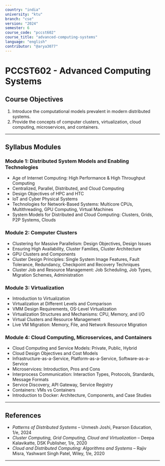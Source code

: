 ```yaml
---
country: "india"
university: "ktu"
branch: "cse"
version: "2024"
semester: 6
course_code: "pccst602"
course_title: "advanced-computing-systems"
language: "english"
contributor: "@arya3077"
---
```


# PCCST602 - Advanced Computing Systems

## Course Objectives

1. Introduce the computational models prevalent in modern distributed systems.
2. Provide the concepts of computer clusters, virtualization, cloud computing, microservices, and containers.

---

## Syllabus Modules

### Module 1: Distributed System Models and Enabling Technologies

- Age of Internet Computing: High Performance & High Throughput Computing  
- Centralized, Parallel, Distributed, and Cloud Computing  
- Design Objectives of HPC and HTC  
- IoT and Cyber Physical Systems  
- Technologies for Network-Based Systems: Multicore CPUs, Multithreading, GPU Computing, Virtual Machines  
- System Models for Distributed and Cloud Computing: Clusters, Grids, P2P Systems, Clouds

### Module 2: Computer Clusters

- Clustering for Massive Parallelism: Design Objectives, Design Issues  
- Ensuring High Availability, Cluster Families, Cluster Architecture  
- GPU Clusters and Components  
- Cluster Design Principles: Single System Image Features, Fault Tolerance, Redundancy, Checkpoint and Recovery Techniques  
- Cluster Job and Resource Management: Job Scheduling, Job Types, Migration Schemes, Administration

### Module 3: Virtualization

- Introduction to Virtualization  
- Virtualization at Different Levels and Comparison  
- VMM Design Requirements, OS-Level Virtualization  
- Virtualization Structures and Mechanisms: CPU, Memory, and I/O  
- Virtual Clusters and Resource Management  
- Live VM Migration: Memory, File, and Network Resource Migration

### Module 4: Cloud Computing, Microservices, and Containers

- Cloud Computing and Service Models: Private, Public, Hybrid  
- Cloud Design Objectives and Cost Models  
- Infrastructure-as-a-Service, Platform-as-a-Service, Software-as-a-Service  
- Microservices: Introduction, Pros and Cons  
- Interprocess Communication: Interaction Types, Protocols, Standards, Message Formats  
- Service Discovery, API Gateway, Service Registry  
- Containers: VMs vs Containers  
- Introduction to Docker: Architecture, Components, and Case Studies

---

## References

- *Patterns of Distributed Systems* – Unmesh Joshi, Pearson Education, 1/e, 2024  
- *Cluster Computing, Grid Computing, Cloud and Virtualization* – Deepa Kalavikatte, DSK Publisher, 1/e, 2020  
- *Cloud and Distributed Computing: Algorithms and Systems* – Rajiv Misra, Yashwant Singh Patel, Wiley, 1/e, 2020

---

